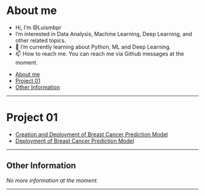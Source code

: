 
# About me
- Hi, I’m @Luismbpr
- I’m interested in Data Analysis, Machine Learning, Deep Learning, and other related topics.
- 🌱 I’m currently learning about Python, ML and Deep Learning.
- 📫 How to reach me. You can reach me via Github messages at the moment.

<!---
Luismbpr/Luismbpr is a ✨ special ✨ repository because its `README.md` (this file) appears on your GitHub profile.
You can click the Preview link to take a look at your changes.
--->

* [About me](#about-me)
* [Project 01](#project-01)
* [Other Information](#other-information)

***

# Project 01
* [Creation and Deployment of Breast Cancer Prediction Model](https://github.com/Luismbpr/cancpred01)
* [Deployment of Breast Cancer Prediction Model](https://cancpred01.herokuapp.com/)

***

## Other Information

*No more information at the moment.*


***

